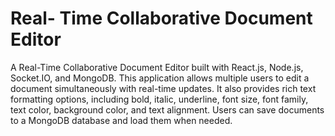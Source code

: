# Real- Time Collaborative Document Editor
A Real-Time Collaborative Document Editor built with React.js, Node.js, Socket.IO, and MongoDB. This application allows multiple users to edit a document simultaneously with real-time updates. It also provides rich text formatting options, including bold, italic, underline, font size, font family, text color, background color, and text alignment. Users can save documents to a MongoDB database and load them when needed.


